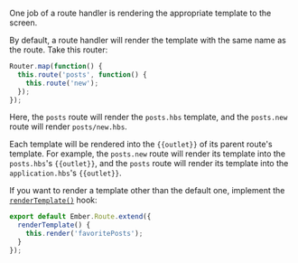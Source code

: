 One job of a route handler is rendering the
appropriate template to the screen.

By default, a route handler will render the template with the same name as the
route. Take this router:

```javascript {data-filename=app/router.js}
Router.map(function() {
  this.route('posts', function() {
    this.route('new');
  });
});
```

Here, the `posts` route will render the `posts.hbs` template, and
the `posts.new` route will render `posts/new.hbs`.

Each template will be rendered into the `{{outlet}}` of its parent route's
template. For example, the `posts.new` route will render its template into the
`posts.hbs`'s `{{outlet}}`, and the `posts` route will render its template into
the `application.hbs`'s `{{outlet}}`.

If you want to render a template other than the default one, implement the
[`renderTemplate()`][1] hook:

[1]: http://emberjs.com/api/classes/Ember.Route.html#method_renderTemplate

```javascript {data-filename=app/routes/posts.js}
export default Ember.Route.extend({
  renderTemplate() {
    this.render('favoritePosts');
  }
});
```
